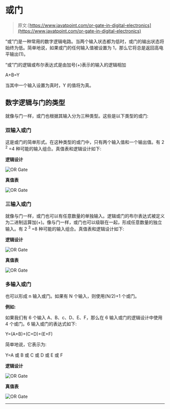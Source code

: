 # 或门

> 原文:[https://www.javatpoint.com/or-gate-in-digital-electronics](https://www.javatpoint.com/or-gate-in-digital-electronics)

“或”门是一种常用的数字逻辑电路。当两个输入状态都为低时，或门的输出状态将始终为低。简单地说，如果或门的任何输入值被设置为 1，那么它将总是返回高电平输出(1)。

“或”门的逻辑或布尔表达式是由加号(+)表示的输入的逻辑相加

A+B=Y

当其中一个输入设置为真时，Y 的值将为真。

## 数字逻辑与门的类型

就像与门一样，或门也根据其输入分为三种类型。这些是以下类型的或门:

### 双输入或门

这是或门的简单形式。在这种类型的或门中，只有两个输入值和一个输出值。有 2 <sup>2</sup> =4 种可能的输入组合。真值表和逻辑设计如下:

**逻辑设计**

![OR Gate](../Images/8a0500ba8b03a49d48befe010aa734e4.png)

**真值表**

![OR Gate](../Images/5ece72865b90b6ff2337417d19b3daf2.png)

### 三输入或门

就像与门一样，或门也可以有任意数量的单独输入。逻辑或门的布尔表达式被定义为二进制运算加(+)。像与门一样，或门也可以级联在一起，形成任意数量的独立输入。有 2 <sup>3</sup> =8 种可能的输入组合。真值表和逻辑设计如下:

**逻辑设计**

![OR Gate](../Images/b0f6fba79dcdb32988ee2b20b80314c2.png)

**真值表**

![OR Gate](../Images/2843d6a290a92c6208c79ba21d93a3c1.png)

### 多输入或门

也可以形成 n 输入或门。如果有 N 个输入，则使用(N/2)+1 个或门。

**例如:**

如果我们有 6 个输入 A、B、c、D、E、F，那么在 6 输入或门的逻辑设计中使用 4 个或门。6 输入或门的表达式如下:

Y=(A+B)+(C+D)+(E+F)

简单地说，它表示为:

Y=A 或 B 或 C 或 D 或 E 或 F

**逻辑设计**

![OR Gate](../Images/95ebb898fb306745d5078bed6719877d.png)

**真值表**

![OR Gate](../Images/40d3be8eee253af3d93eb095a12fbd51.png)

* * *